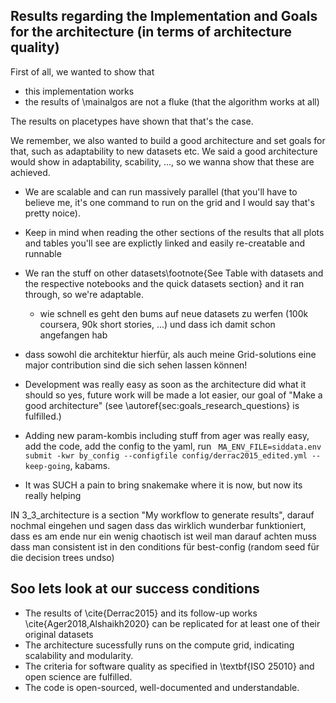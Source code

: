## Results regarding the Implementation and Goals for the architecture (in terms of architecture quality)
<!-- Eine meiner 2 research questions ja war "wie sieht eine gute architecture aus", so if the architecture is good and how it (and thus a good architecture) looks are results!! -->

First of all, we wanted to show that 

* this implementation works
* the results of \mainalgos are not a fluke (that the algorithm works at all)

The results on placetypes have shown that that's the case.


We remember, we also wanted to build a good architecture and set goals for that, such as adaptability to new datasets etc. We said a good architecture would show in adaptability, scability, ..., so we wanna show that these are achieved. 

* We are scalable and can run massively parallel (that you'll have to believe me, it's one command to run on the grid and I would say that's pretty noice).
* Keep in mind when reading the other sections of the results that all plots and tables you'll see are explictly linked and easily re-creatable and runnable
* We ran the stuff on other datasets\footnote{See Table with datasets and the respective notebooks and the quick datasets section} and it ran through, so we're adaptable.
    *  wie schnell es geht den bums auf neue datasets zu werfen (100k coursera, 90k short stories, ...) und dass ich damit schon angefangen hab 

* dass sowohl die architektur hierfür, als auch meine Grid-solutions eine major contribution sind die sich sehen lassen können!
* Development was really easy as soon as the architecture did what it should so yes, future work will be made a lot easier, our goal of "Make a good architecture" (see \autoref{sec:goals_research_questions} is fulfilled.)

* Adding new param-kombis including stuff from ager was really easy, add the code, add the config to the yaml, run ` MA_ENV_FILE=siddata.env submit -kwr by_config --configfile config/derrac2015_edited.yml --keep-going`, kabams.

* It was SUCH a pain to bring snakemake where it is now, but now its really helping

IN 3_3_architecture is a section "My workflow to generate results", darauf nochmal eingehen und sagen dass das wirklich wunderbar funktioniert, dass es am ende nur ein wenig chaotisch ist weil man darauf achten muss dass man consistent ist in den conditions für best-config (random seed für die decision trees undso)

## Soo lets look at our success conditions

* The results of \cite{Derrac2015} and its follow-up works \cite{Ager2018,Alshaikh2020} can be replicated for at least one of their original datasets
* The architecture sucessfully runs on the compute grid, indicating scalability and modularity.
* The criteria for software quality as specified in \textbf{ISO 25010} and open science are fulfilled.
* The code is open-sourced, well-documented and understandable.